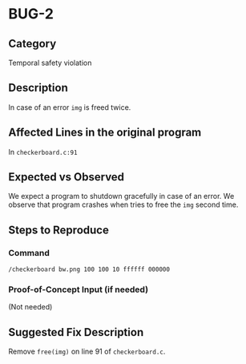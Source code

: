 # BUG-2
## Category
Temporal safety violation

## Description

In case of an error `img` is freed twice.

## Affected Lines in the original program
In `checkerboard.c:91`

## Expected vs Observed
We expect a program to shutdown gracefully in case of an error. We observe that program crashes when tries to free the `img` second time.

## Steps to Reproduce

### Command

```
/checkerboard bw.png 100 100 10 ffffff 000000
```
### Proof-of-Concept Input (if needed)
(Not needed)

## Suggested Fix Description
Remove `free(img)` on line 91 of `checkerboard.c`.
